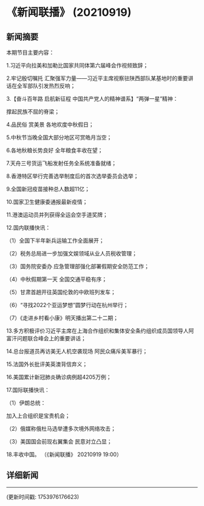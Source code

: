 # 《新闻联播》 (20210919)

## 新闻摘要

本期节目主要内容：


1.习近平向拉美和加勒比国家共同体第六届峰会作视频致辞；


2.牢记殷切嘱托 汇聚强军力量——习近平主席视察驻陕西部队某基地时的重要讲话在全军部队引发热烈反响；


3.【奋斗百年路 启航新征程 中国共产党人的精神谱系】“两弹一星”精神：

撑起民族不屈的脊梁；


4.品民俗 赏美景 各地欢度中秋假日；


5.中秋节当晚全国大部分地区可赏皓月当空；


6.各地秋粮长势良好 全年粮食丰收在望；


7.天舟三号货运飞船发射任务全系统准备就绪；


8.香港特区举行完善选举制度后的首次选举委员会选举；


9.全国新冠疫苗接种总人数超11亿；


10.国家卫生健康委通报最新疫情；


11.港澳运动员并列获得全运会空手道奖牌；


12.国内联播快讯：


（1）全国下半年新兵运输工作全面展开；


（2）税务总局进一步加强文娱领域从业人员税收管理；


（3）国务院安委办 应急管理部强化部署假期安全防范工作；


（4）中秋假期第一天 全国交通平稳有序；


（5）甘肃首趟开往英国伦敦的中欧班列发车；


（6）“寻找2022个亚运梦想”圆梦行动在杭州举行；


（7）《走进乡村看小康》明天播出第二十二期；


13.多方积极评价习近平主席在上海合作组织和集体安全条约组织成员国领导人阿富汗问题联合峰会上的重要讲话；


14.总台报道员再访美无人机空袭现场 阿民众痛斥美军暴行；


15.法国外长批评美英澳背信弃义；


16.美国累计新冠肺炎确诊病例超4205万例；


17.国际联播快讯：


（1）伊朗总统：

加入上合组织是宝贵机会；


（2）俄媒称俄杜马选举遭多次境外网络攻击；


（3）美国国会前现右翼集会 民意对立凸显；


18.丰收中国。
（《新闻联播》 20210919 19:00）

## 详细新闻

---

(更新时间戳: 1753976176623)

